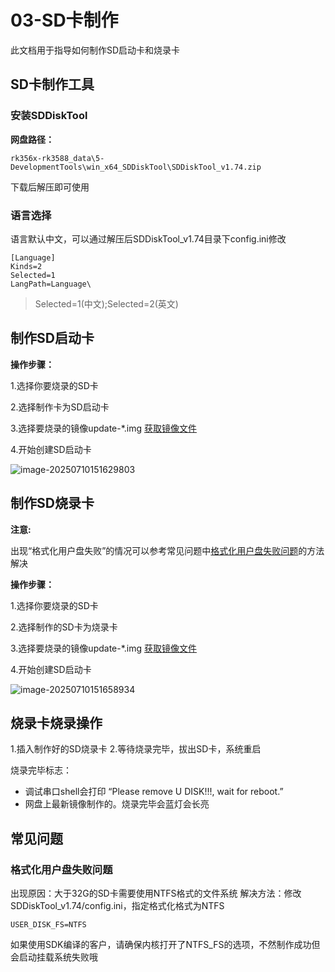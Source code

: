 # 03-SD卡制作

此文档用于指导如何制作SD启动卡和烧录卡



## SD卡制作工具

### 安装SDDiskTool

**网盘路径：**

```
rk356x-rk3588_data\5-DevelopmentTools\win_x64_SDDiskTool\SDDiskTool_v1.74.zip
```

下载后解压即可使用

### 语言选择

语言默认中文，可以通过解压后SDDiskTool_v1.74目录下config.ini修改

```
[Language]
Kinds=2
Selected=1
LangPath=Language\
```

> Selected=1(中文);Selected=2(英文)



## 制作SD启动卡

**操作步骤：**

1.选择你要烧录的SD卡

2.选择制作卡为SD启动卡

3.选择要烧录的镜像update-*.img   [获取镜像文件](01-获取镜像文件.md)

4.开始创建SD启动卡

![image-20250710151629803](http://tanzhtanzh.oss-cn-shenzhen.aliyuncs.com/img/image-20250710151629803.png)



## 制作SD烧录卡

**注意:**

出现“格式化用户盘失败”的情况可以参考常见问题中[格式化用户盘失败问题](#FormatError)的方法解决

**操作步骤：**

1.选择你要烧录的SD卡

2.选择制作的SD卡为烧录卡

3.选择要烧录的镜像update-*.img   [获取镜像文件](01-获取镜像文件.md)

4.开始创建SD启动卡

![image-20250710151658934](http://tanzhtanzh.oss-cn-shenzhen.aliyuncs.com/img/image-20250710151658934.png)



## 烧录卡烧录操作

1.插入制作好的SD烧录卡
2.等待烧录完毕，拔出SD卡，系统重启

烧录完毕标志：

* 调试串口shell会打印  “Please remove U DISK!!!, wait for reboot.”
* 网盘上最新镜像制作的。烧录完毕会蓝灯会长亮



## 常见问题

### 格式化用户盘失败问题<a id="FormatError"> </a>

出现原因：大于32G的SD卡需要使用NTFS格式的文件系统
解决方法：修改SDDiskTool_v1.74/config.ini，指定格式化格式为NTFS

```
USER_DISK_FS=NTFS
```

如果使用SDK编译的客户，请确保内核打开了NTFS_FS的选项，不然制作成功但会启动挂载系统失败哦
